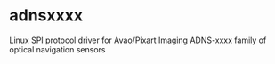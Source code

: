 adnsxxxx
========

Linux SPI protocol driver for Avao/Pixart Imaging ADNS-xxxx family of optical navigation sensors
